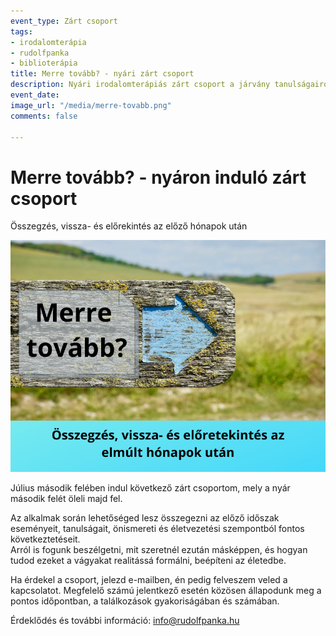 ```yaml
---
event_type: Zárt csoport
tags:
- irodalomterápia
- rudolfpanka
- biblioterápia
title: Merre tovább? - nyári zárt csoport
description: Nyári irodalomterápiás zárt csoport a járvány tanulságairól.
event_date: 
image_url: "/media/merre-tovabb.png"
comments: false

---
```

# Merre tovább? - nyáron induló zárt csoport

Összegzés, vissza- és előrekintés az előző hónapok után

![](/media/merre-tovabb.png)

Július második felében indul következő zárt csoportom, mely a nyár második felét öleli majd fel.

Az alkalmak során lehetőséged lesz összegezni az előző időszak eseményeit, tanulságait, önismereti és életvezetési szempontból fontos következtetéseit.  
Arról is fogunk beszélgetni, mit szeretnél ezután másképpen, és hogyan tudod ezeket a vágyakat realitássá formálni, beépíteni az életedbe.

Ha érdekel a csoport, jelezd e-mailben, én pedig felveszem veled a kapcsolatot. Megfelelő számú jelentkező esetén közösen állapodunk meg a pontos időpontban, a találkozások gyakoriságában és számában.

Érdeklődés és további információ: info@rudolfpanka.hu